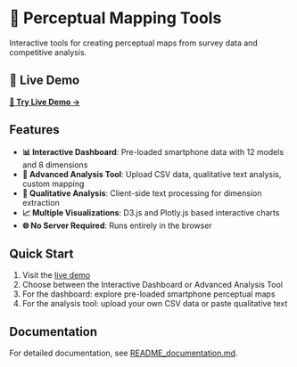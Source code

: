 # 🎯 Perceptual Mapping Tools

Interactive tools for creating perceptual maps from survey data and competitive analysis.

## 🚀 Live Demo

**[🎯 Try Live Demo →](https://yoelf22.github.io/positioning-map/)**

## Features

- **📊 Interactive Dashboard**: Pre-loaded smartphone data with 12 models and 8 dimensions
- **🎯 Advanced Analysis Tool**: Upload CSV data, qualitative text analysis, custom mapping
- **🤖 Qualitative Analysis**: Client-side text processing for dimension extraction
- **📈 Multiple Visualizations**: D3.js and Plotly.js based interactive charts
- **🌐 No Server Required**: Runs entirely in the browser

## Quick Start

1. Visit the [live demo](https://yoelf22.github.io/positioning-map/)
2. Choose between the Interactive Dashboard or Advanced Analysis Tool
3. For the dashboard: explore pre-loaded smartphone perceptual maps
4. For the analysis tool: upload your own CSV data or paste qualitative text

## Documentation

For detailed documentation, see [README_documentation.md](README_documentation.md).
